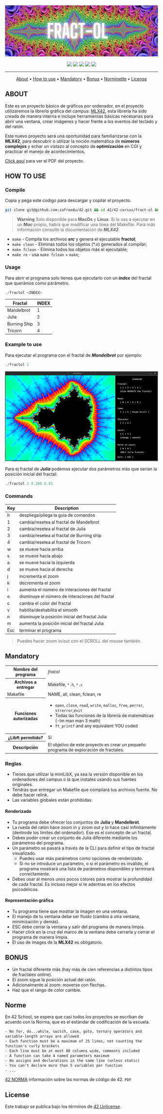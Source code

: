 ![header fractol](./public/header_fractol.png)

<div align="center">
	<img src="https://img.shields.io/badge/status-finished-success?color=%2300599C&style=flat" />
	<img src="https://img.shields.io/badge/score-125%20%2F%20100-success?color=%2300599C&style=flat" />
	<img src="https://img.shields.io/badge/evaluated-04%20%2F%2009%20%2F%202023-success?color=%2300599C&style=flat" />
	<img src="https://img.shields.io/badge/C-00599C?style=flat&logo=c&logoColor=white" />
	<img src='https://img.shields.io/badge/Málaga-00599C?style=flat&logo=42&logoColor=white'/>
</div>

---

<p align="center">
	<a href="#about">About</a> •
	<a href="#how-to-use">How to use</a> •
	<a href="#mandatory">Mandatory</a> •
	<a href="#bonus">Bonus</a> •
	<a href="#norme">Norminette</a> •
	<a href="#license">License</a>
</p>

## ABOUT
Este es un proyecto básico de gráficos por ordenador, en el proyecto utilizaremos la librería gráfica del campus: [MLX42](./libs/libmlx), esta librería ha sido creada de manera interna e incluye herramientas básicas necesarias para abrir una ventana, crear imágenes y hacer frente a los eventos del teclado y del ratón.

Este nuevo proyecto será una oportunidad para familiarizarse  con la **MLX42**, para descubrir o utilizar la noción matemática de **números complejos** y echar un vistazo al concepto de **optimización** en CGI y practicar el manejo de acontecimientos.

[Click aquí](./assets/es.subject.pdf) para ver el PDF del proyecto.

## HOW TO USE
### Compile
Copia y pega este codigo para descargar y copilar el proyecto.
```bash
git clone git@github.com:zafraedu/42.git && cd 42/42-cursus/fract-ol && make
```
> **Warning**
> Solo disponible para **MacOs** y **Linux**.
> Si lo vas a ejecutar en un ***Mac*** propio, habrá que modificar una línea del Makefile.
> Para más información consulte la documentación de ***MLX42***

- `make` - Compila los archivos ***src*** y genera el ejecutable **fractol**;
- `make clean` - Eliminas todos los objetos (*.o) generados al compilar;
- `make fclean` - Elimina todos los objetos más el ejecutable;
- `make re` - usa `make fclean` + `make`;

### Usage
Para abrir el programa solo tienes que ejecutarlo con un ***index*** del fractal que querámos como parámetro.
```c
./fractol <INDEX>
```
| Fractal | INDEX |
| ------- | ----- |
| Mandelbrot   | 1 |
| Julia        | 2 |
| Burning Ship | 3 |
| Tricorn      | 4 |

### Example to use
Para ejecutar el programa con el fractal de ***Mandelbrot*** por ejemplo:
```c
./fractol 1
```
![fractal previw](./public/fractal_preview.png)

Para ej fractal de ***Julia*** podemos ejecutar dos parámetros más que serían la posición inicial del fractal:
```c
./fractol 2 0.285 0.01
```

### Commands
| Key | Description |
| --- | ----------- |
|  h  | despliega/pliega la guia de comandos            |
|  1  | cambia/resetea al fractal de Mandelbrot         |
|  2  | cambia/resetea al fractal de Julia              |
|  3  | cambia/resetea al fractal de Burning ship       |
|  4  | cambia/resetea al fractal de Tricorn            |
|  w  | se mueve hacia arriba                           |
|  s  | se mueve hacia abajo                            |
|  a  | se mueve hacia la izquierda                     |
|  d  | se mueve hacia al derecha                       |
|  j  | incrementa el zoom                              |
|  k  | decrementa el zoom                              |
|  i  | aumenta el número de interaciones del fractal   |
|  o  | disminuye el número de interaciones del fractal |
|  c  | cambia el color del fractal                     |
|  v  | habilita/deshabilita el smooth                  |
|  n  | disminuye la posición inicial del fractal Julia |
|  m  | aumenta la posición inicial del fractal Julia   |
| Esc | terminar el programa                            |
> Puedes hacer zoom in/out con el SCROLL del mouse también.
>
## Mandatory
<table>
  <tr>
    <th>Nombre del programa</th>
    <td><i>fracol</i></td>
  </tr>
  <tr>
    <th>Archivos a entregar</th>
    <td>Makefile, <code>*.h</code>, <code>*.c</code></td>
  </tr>
  <tr>
    <td>Makefile</td>
    <td>NAME, all, clean, fclean, re</td>
  </tr>
  <tr>
    <th>Funciones autorizadas</th>
    <td>
      <ul>
        <li>
          <code>open</code>, <code>close</code>, <code>read</code>, <code>write</code>, <code>malloc</code>,
          <code>free</code>, <code>perror</code>, <code>strerror</code>,<code>exit</code>
        </li>
	<li>Todas las funciones de la librería de matemáticas (-lm man man 3 math)</li>
        <li><code>ft_printf</code> and any equivalent YOU coded</li>
      </ul>
    </td>
  </tr>
  <tr>
    <th>¿Libft permitido?</th>
    <td>Sí</td>
  </tr>
  <tr>
    <th>Descripción</th>
    <td>El objetivo de este proyecto es crear un pequeño programa de exploración de fractales.</td>
  </tr>
</table>

### Reglas
- Tienes que utilizar la miniLibX, ya sea la versión disponible en los ordenadores del campus o la que instales usando sus fuentes originales.
- Tendrás que entregar un Makefile que compilará tus archivos fuente. No debe hacer relink.
- Las variables globales están prohibidas.

#### Renderizado
- Tu programa debe ofrecer los conjuntos de **Julia** y **Mandelbrot**.
- La rueda del ratón hace zoom in y zoom out y lo hace casi infinitamente (dentrode los límites del ordenador). Ese es el concepto de un fractal.
- Debes poder crear un conjunto de Julia diferente mediante los parámetros del programa.
- Un parámetro se pasará a través de la CLI para definir el tipo de fractal visualizado.
  - Puedes usar más parámetros como opciones de renderizado.
  - Si no se introduce un parámetro, o si el parámetro es inválido, el programa mostrará una lista de parámetros disponibles y terminará correctamente.
- Debes usar al menos unos pocos colores para mostrar la profundidad de cada fractal. Es incluso mejor si te adentras en los efectos psicodélicos.

#### Representación gráfica
- Tu programa tiene que mostrar la imagen en una ventana.
- El manejo de tu ventana debe ser fluido (cambio a otra ventana, minimización y demás).
- ESC debe cerrar la ventana y salir del programa de manera limpia.
- Hacer click en la cruz del marco de la ventana debe cerrarla y cerrar el programa de manera limpia.
- El uso de images de la **MLX42** es obligatorio.

## BONUS
- Un fractal diferente más (hay más de cien referencias a distintos tipos de fractales online).
- El zoom sigue la posición actual del ratón.
- Adicionalmente al zoom: moverse con flechas.
- Haz que el rango de color cambie.

## Norme
En 42 School, se espera que casi todos los proyectos se escriban de acuerdo con la Norma, que es el estándar de codificación de la escuela.
```
- No for, do...while, switch, case, goto, ternary operators and variable-length arrays are allowed
- Each function must be a maximum of 25 lines, not counting the function's curly brackets
- Each line must be at most 80 columns wide, comments included
- A function can take 4 named parameters maximum
- No assigns and declarations in the same line (unless static)
- You can't declare more than 5 variables per function
- ...
```
[42 NORMA](https://github.com/zafraedu/42/blob/master/public/es_norm.pdf) información sobre las normas de código de 42. `PDF`


## License
Este trabajo se publica bajo los términos de [42 Unlicense](https://github.com/zafraedu/42/blob/master/LICENSE).
